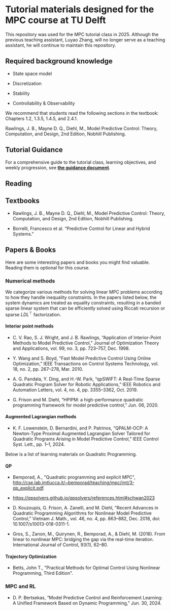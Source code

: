 # Tutorial materials designed for the MPC course at TU Delft

This repository was used for the MPC tutorial class in 2025. Although the previous teaching assistant, Luyao Zhang, will no longer serve as a teaching assistant, he will continue to maintain this repository. 

## Required background knowledge
- State space model 

- Discretization

- Stability

- Controllability & Observability

We recommend that students read the following sections in the textbook: Chapters 1.2, 1.3.5, 1.4.5, and 2.4.1.

Rawlings, J. B., Mayne D. Q., Diehl, M., Model Predictive Control: Theory, Computation, and Design, 2nd Edition, Nobhill Publishing.

## Tutorial Guidance

For a comprehensive guide to the tutorial class, learning objectives, and weekly progression, see **[the guidance document](./tutorial%20class/GUIDANCE.md)**.

## Reading

## Textbooks

- Rawlings, J. B., Mayne D. Q., Diehl, M., Model Predictive Control: Theory, Computation, and Design, 2nd Edition, Nobhill Publishing.

- Borrelli, Francesco et al. “Predictive Control for Linear and Hybrid Systems.”

## Papers & Books

Here are some interesting papers and books you might find valuable. Reading them is optional for this course.

### Numerical methods 

We categorize various methods for solving linear MPC problems according to how they handle inequality constraints. In the papers listed below, the system dynamics are treated as equality constraints, resulting in a banded sparse linear system that can be efficiently solved using Riccati recursion or sparse $LDL^\top$ factorization.

#### Interior point methods

- C. V. Rao, S. J. Wright, and J. B. Rawlings, “Application of Interior-Point Methods to Model Predictive Control,” Journal of Optimization Theory and Applications, vol. 99, no. 3, pp. 723–757, Dec. 1998.

- Y. Wang and S. Boyd, “Fast Model Predictive Control Using Online Optimization,” IEEE Transactions on Control Systems Technology, vol. 18, no. 2, pp. 267–278, Mar. 2010.

- A. G. Pandala, Y. Ding, and H.-W. Park, “qpSWIFT: A Real-Time Sparse Quadratic Program Solver for Robotic Applications,” IEEE Robotics and Automation Letters, vol. 4, no. 4, pp. 3355–3362, Oct. 2019.

- G. Frison and M. Diehl, “HPIPM: a high-performance quadratic programming framework for model predictive control,” Jun. 06, 2020.

#### Augmented Lagrangian methods

- K. F. Lowenstein, D. Bernardini, and P. Patrinos, “QPALM-OCP: A Newton-Type Proximal Augmented Lagrangian Solver Tailored for Quadratic Programs Arising in Model Predictive Control,” IEEE Control Syst. Lett., pp. 1–1, 2024.


Below is a list of learning materials on Quadratic Programming.

#### QP

- Bemporad, A., "Quadratic programming and explicit MPC", http://cse.lab.imtlucca.it/~bemporad/teaching/mpc/imt/3-qp_explicit.pdf.

- https://qpsolvers.github.io/qpsolvers/references.html#schwan2023

- D. Kouzoupis, G. Frison, A. Zanelli, and M. Diehl, “Recent Advances in Quadratic Programming Algorithms for Nonlinear Model Predictive Control,” Vietnam J. Math., vol. 46, no. 4, pp. 863–882, Dec. 2018, doi: 10.1007/s10013-018-0311-1.

- Gros, S., Zanon, M., Quirynen, R., Bemporad, A., & Diehl, M. (2016). From linear to nonlinear MPC: bridging the gap via the real-time iteration. International Journal of Control, 93(1), 62–80.

#### Trajectory Optimization

- Betts, John T., "Practical Methods for Optimal Control Using Nonlinear Programming, Third Edition".

### MPC and RL

- D. P. Bertsekas, “Model Predictive Control and Reinforcement Learning: A Unified Framework Based on Dynamic Programming,” Jun. 30, 2024.

